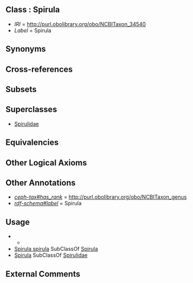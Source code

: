 
## Class : Spirula

 * *IRI* = http://purl.obolibrary.org/obo/NCBITaxon_34540
 * *Label* = Spirula

## Synonyms


## Cross-references


## Subsets


## Superclasses

 * [Spirulidae](../../NCBITaxon/39/NCBITaxon_34539.md)

## Equivalencies


## Other Logical Axioms


## Other Annotations

 * *[ceph-tax#has_rank](../../ceph-tax#has/nk/ceph-tax#has_rank.md)* = http://purl.obolibrary.org/obo/NCBITaxon_genus
 * *[rdf-schema#label](../../el/rdf-schema#label.md)* = Spirula

## Usage

 * -
 * [Spirula spirula](../../NCBITaxon/41/NCBITaxon_34541.md) SubClassOf [Spirula](../../NCBITaxon/40/NCBITaxon_34540.md)
 * [Spirula](../../NCBITaxon/40/NCBITaxon_34540.md) SubClassOf [Spirulidae](../../NCBITaxon/39/NCBITaxon_34539.md)

## External Comments


